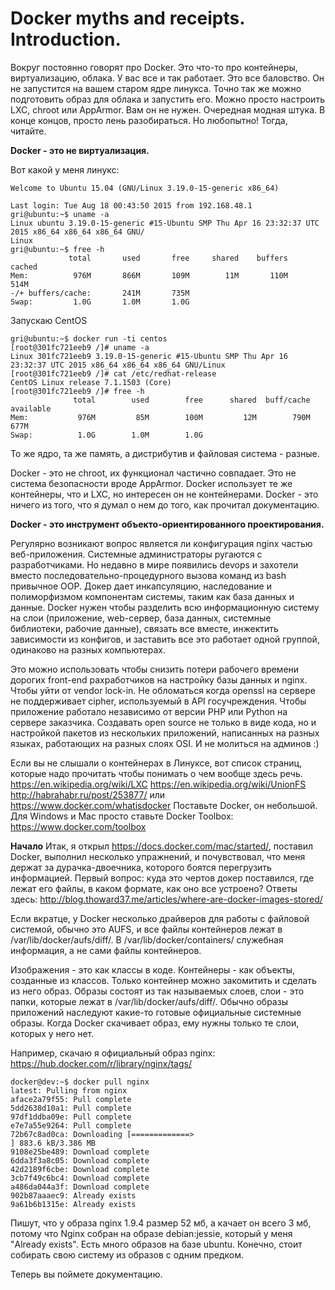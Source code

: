 Docker myths and receipts. Introduction.
========

Вокруг постоянно говорят про Docker. Это что-то про контейнеры, виртуализацию, облака. У вас все и так работает. Это все баловство. Он не запустится на вашем старом ядре линукса. Точно так же можно подготовить образ для облака и запустить его. Можно просто настроить LXC, chroot или AppArmor. Вам он не нужен. Очередная модная штука. В конце концов, просто лень разобираться. 
Но любопытно! Тогда, читайте.

**Docker - это не виртуализация.**

Вот какой у меня линукс:
```
Welcome to Ubuntu 15.04 (GNU/Linux 3.19.0-15-generic x86_64)

Last login: Tue Aug 18 00:43:50 2015 from 192.168.48.1
gri@ubuntu:~$ uname -a
Linux ubuntu 3.19.0-15-generic #15-Ubuntu SMP Thu Apr 16 23:32:37 UTC 2015 x86_64 x86_64 x86_64 GNU/                                       Linux
gri@ubuntu:~$ free -h
             total       used       free     shared    buffers     cached
Mem:          976M       866M       109M        11M       110M       514M
-/+ buffers/cache:       241M       735M
Swap:         1.0G       1.0M       1.0G
```
Запускаю CentOS
```
gri@ubuntu:~$ docker run -ti centos
[root@301fc721eeb9 /]# uname -a
Linux 301fc721eeb9 3.19.0-15-generic #15-Ubuntu SMP Thu Apr 16 23:32:37 UTC 2015 x86_64 x86_64 x86_64 GNU/Linux
[root@301fc721eeb9 /]# cat /etc/redhat-release
CentOS Linux release 7.1.1503 (Core)
[root@301fc721eeb9 /]# free -h
              total        used        free      shared  buff/cache   available
Mem:           976M         85M        100M         12M        790M        677M
Swap:          1.0G        1.0M        1.0G

```
То же ядро, та же память, а дистрибутив и файловая система - разные.

Docker - это не chroot, их функционал частично совпадает. Это не система безопасности вроде AppArmor. Docker использует те же контейнеры, что и LXC, но интересен он не контейнерами. Docker - это ничего из того, что я думал о нем до того, как прочитал документацию.

**Docker - это инструмент объекто-ориентированного проектирования.**

Регулярно возникают вопрос является ли конфигурация nginx частью веб-приложения. Системные администраторы ругаются с разработчиками.
Но недавно в мире появились devops и захотели вместо последовательно-процедурного вызова команд из bash привычное OOP.
Докер дает инкапсуляцию, наследование и полиморфизмом компонентам системы, таким как база данных и данные.
Docker нужен чтобы разделить всю информационную систему на слои (приложение, web-сервер, база данных, системные библиотеки, рабочие данные), связать все вместе, инжектить зависимости из конфигов, и заставить все это работает одной группой, одинаково на разных компьютерах.

Это можно использовать чтобы снизить потери рабочего времени дорогих front-end рахработчиков на настройку базы данных и nginx.
Чтобы уйти от vendor lock-in. Не обломаться когда openssl на сервере не поддерживает cipher, используемый в API госучреждения.
Чтобы приложение работало независимо от версии PHP или Python на сервере заказчика.
Создавать open source не только в виде кода, но и настройкой пакетов из нескольких приложений, написанных на разных языках, работающих на разных слоях OSI.
И не молиться на админов :)

Если вы не слышали о контейнерах в Линуксе, вот список страниц, которые надо прочитать чтобы понимать о чем вообще здесь речь.
https://en.wikipedia.org/wiki/LXC
https://en.wikipedia.org/wiki/UnionFS
http://habrahabr.ru/post/253877/ или https://www.docker.com/whatisdocker
Поставьте Docker, он небольшой. Для Windows и Mac просто ставьте Docker Toolbox: https://www.docker.com/toolbox

**Начало**
Итак, я открыл https://docs.docker.com/mac/started/, поставил Docker, выполнил несколько упражнений, и почувствовал, что меня держат за дурачка-двоечника, которого боятся перегрузить информацией.
Первый вопрос: куда это чертов докер поставился, где лежат его файлы, в каком формате, как оно все устроено?
Ответы здесь: http://blog.thoward37.me/articles/where-are-docker-images-stored/

Если вкратце, у Docker несколько драйверов для работы с файловой системой, обычно это AUFS, и все файлы контейнеров лежат в /var/lib/docker/aufs/diff/.
В /var/lib/docker/containers/ служебная информация, а не сами файлы контейнеров.

Изображения - это как классы в коде. Контейнеры - как объекты, созданные из классов. Только контейнер можно закомитить и сделать из него образ. 
Образы состоят из так называемых слоев, слои - это папки, которые лежат в /var/lib/docker/aufs/diff/. Обычно образы приложений наследуют какие-то готовые официальные системные образы. Когда Docker скачивает образ, ему нужны только те слои, которых у него нет.

Например, скачаю я официальный образ nginx: https://hub.docker.com/r/library/nginx/tags/
```
docker@dev:~$ docker pull nginx
latest: Pulling from nginx
aface2a79f55: Pull complete
5dd2638d10a1: Pull complete
97df1ddba09e: Pull complete
e7e7a55e9264: Pull complete
72b67c8ad0ca: Downloading [=============>                                     ] 883.6 kB/3.386 MB
9108e25be489: Download complete
6dda3f3a8c05: Download complete
42d2189f6cbe: Download complete
3cb7f49c6bc4: Download complete
a486da044a3f: Download complete
902b87aaaec9: Already exists
9a61b6b1315e: Already exists
```
Пишут, что у образа nginx 1.9.4 размер 52 мб, а качает он всего 3 мб, потому что Nginx собран на образе debian:jessie, который у меня "Already exists".
Есть много образов на базе ubuntu. Конечно, стоит собирать свою систему из образов с одним предком.

Теперь вы поймете документацию.

